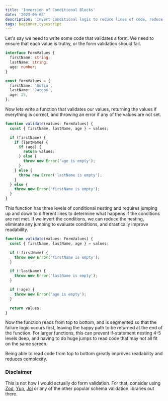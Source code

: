 ```yaml
---
title: 'Inversion of Conditional Blocks'
date: '2023-06-08'
description: 'Invert conditional logic to reduce lines of code, reduce nesting, and improve readability'
tags: beginner,typescript
---
```


Let's say we need to write some code that validates a form. We need to ensure that each value is truthy,
or the form validation should fail.

```ts
interface FormValues {
  firstName: string;
  lastName: string;
  age: number;
}

const formValues = {
  firstName: 'Sofia',
  lastName: 'Jacobs',
  age: 25,
};
```

Now lets write a function that validates our values, returning the values
if everything is correct, and throwing an error if any of the values are not set.

```ts
function validate(values: FormValues) {
  const { firstName, lastName, age } = values;

  if (firstName) {
    if (lastName) {
      if (age) {
        return values;
      } else {
        throw new Error('age is empty');
      }
    } else {
      throw new Error('lastName is empty');
    }
  } else {
    throw new Error('firstName is empty');
  }
}
```

This function has three levels of conditional nesting and requires jumping
up and down to different lines to determine what happens if the conditions
are not met. If we invert the conditions, we can reduce the nesting,
eliminate any jumping to evaluate conditions, and drastically improve readability.

```ts
function validate(values: FormValues) {
  const { firstName, lastName, age } = values;

  if (!firstName) {
    throw new Error('firstName is empty');
  }

  if (!lastName) {
    throw new Error('lastName is empty');
  }

  if (!age) {
    throw new Error('age is empty');
  }

  return values;
}
```

Now the function reads from top to bottom, and is segmented so that the failure
logic occurs first, leaving the happy path to be returned at the end of the function.
For larger functions, this can prevent if-statement nesting 4-5 levels deep,
and having to do huge jumps to read code that may not all fit on the same screen.

Being able to read code from top to bottom greatly improves readability and reduces
complexity.

### Disclaimer

This is not how I would actually do form validation. For that, consider using
[Zod](https://zod.dev/), [Yup](https://github.com/jquense/yup), [Joi](https://github.com/hapijs/joi)
or any of the other popular schema validation libraries out there.
